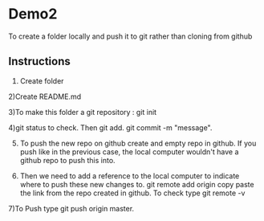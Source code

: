 # Demo2

To create a folder locally and push it to git rather than cloning from github

## Instructions
1) Create folder

2)Create README.md

3)To make this folder a git repository : git init

4)git status to check. Then git add. git commit -m "message". 

5) To push the new repo on github create and empty repo in github. If you push like in the previous case, the local computer wouldn't have a github repo to push this into.

6) Then we need to add a reference to the local computer to indicate where to push these new changes to.
git remote add origin copy paste the link from the repo created in github.
To check type git remote -v

7)To Push type git push origin master.


